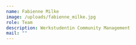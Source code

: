 ```yaml
---
name: Fabienne Milke
image: /uploads/fabienne_milke.jpg
role: Team
description: Werkstudentin Community Management
mail: ""
---
```

